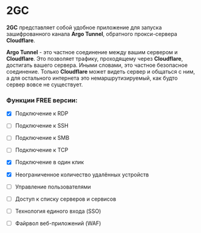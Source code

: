 # 2GC
**2GC** представляет собой удобное приложение для запуска зашифрованного канала **Argo Tunnel**, обратного прокси-сервера **Cloudflare**. 

**Argo Tunnel** - это частное соединение между вашим сервером и **Cloudflare**. Это позволяет трафику, проходящему через **Cloudflare**, достигать вашего сервера. Иными словами, это частное безопасное соединение. Только **Cloudflare** может видеть сервер и общаться с ним, а для остального интернета это немаршрутизируемый, как будто сервер вовсе не существует.

### Функции FREE версии:

- [x] Подключение к RDP
- [ ] Подключение к SSH
- [ ] Подключение к SMB
- [ ] Подключение к TCP
- [x] Подключение в один клик
- [x] Неограниченное количество удалённых устройств
- [ ] Управление пользователями
- [ ] Доступ к списку серверов и сервисов
- [ ] Технология единого входа (SSO)
- [ ] Файрвол веб-приложений (WAF)




